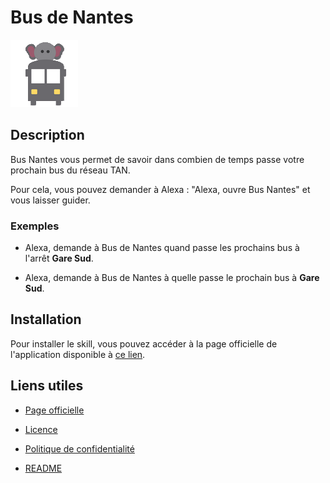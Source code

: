 # Bus de Nantes

![Logo Bus de Nantes](https://raw.githubusercontent.com/ArnaudLhutereau/bus-de-nantes/main/logo/logo_108_bus_de_nantes.png)

## Description

Bus Nantes vous permet de savoir dans combien de temps passe votre prochain bus du réseau TAN.

  
Pour cela, vous pouvez demander à Alexa : "Alexa, ouvre Bus Nantes" et vous laisser guider.
  

### Exemples

- Alexa, demande à Bus de Nantes quand passe les prochains bus à l'arrêt **Gare Sud**.

- Alexa, demande à Bus de Nantes à quelle passe le prochain bus à **Gare Sud**.

  

## Installation

Pour installer le skill, vous pouvez accéder à la page officielle de l'application disponible à [ce lien](https://amazon.fr/).

  

## Liens utiles

-   [Page officielle](https://amazon.fr/)
    

-   [Licence](https://github.com/ArnaudLhutereau/bus-de-nantes/blob/main/LICENSE)
    

-   [Politique de confidentialité](https://github.com/ArnaudLhutereau/bus-de-nantes/blob/main/confidentiality-policy.md)
    

-   [README](https://github.com/ArnaudLhutereau/bus-de-nantes)

